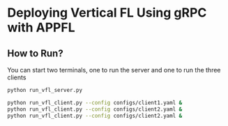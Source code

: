 # Deploying Vertical FL Using gRPC with APPFL

## How to Run?

You can start two terminals, one to run the server and one to run the three clients

```bash
python run_vfl_server.py
```

```bash
python run_vfl_client.py --config configs/client1.yaml &
python run_vfl_client.py --config configs/client2.yaml &
python run_vfl_client.py --config configs/client2.yaml &
```